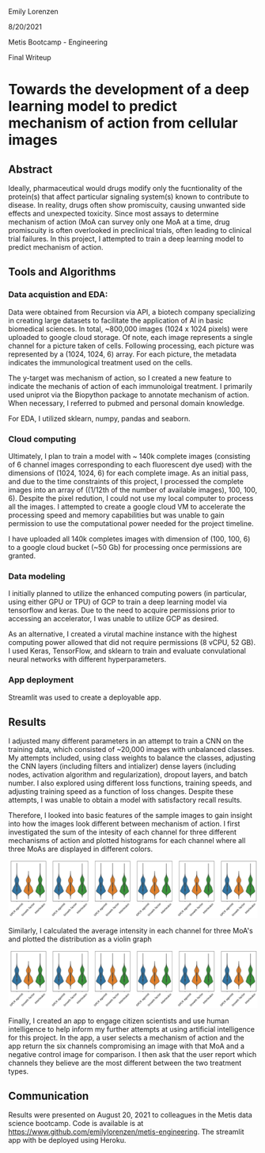 Emily Lorenzen

8/20/2021

Metis Bootcamp - Engineering

Final Writeup

# Towards the development of a deep learning model to predict mechanism of action from cellular images 


## Abstract
Ideally, pharmaceutical would drugs modify only the fucntionality of the protein(s) that affect particular signaling system(s) known to contribute to disease. In reality, drugs often show promiscuity, causing unwanted side effects and unexpected toxicity. Since most assays to determine mechanism of action (MoA can survey only one MoA at a time, drug promiscuity is often overlooked in preclinical trials, often leading to clinical trial failures. In this project, I attempted to train a deep learning model to predict mechanism of action. 


## Tools and Algorithms

### Data acquistion and EDA:
Data were obtained from Recursion via API, a biotech company specializing in creating large datasets to facilitate the application of AI in basic biomedical sciences. In total, ~800,000 images (1024 x 1024 pixels) were uploaded to google cloud storage. Of note, each image represents a single channel for a picture taken of cells. Following processing, each picture was represented by a (1024, 1024, 6) array. For each picture, the metadata indicates the immunological treatment used on the cells. 

The y-target was mechanism of action, so I created a new feature to indicate the mechanis of action of each immunoloigal treatment. I primarily used uniprot via the Biopython package to annotate mechanism of action. When necessary, I referred to pubmed and personal domain knowledge.

For EDA, I utilized sklearn, numpy, pandas and seaborn. 

### Cloud computing

Ultimately, I plan to train a model with ~ 140k complete images (consisting of 6 channel images corresponding to each fluorescent dye used) with the dimensions of (1024, 1024, 6) for each complete image. As an initial pass, and due to the time constraints of this project, I processed the complete images into an array of ((1/12th of the number of available images), 100, 100, 6). Despite the pixel redution, I could not use my local computer to process all the images.  I attempted to create a google cloud VM to accelerate the processing speed and memory capabilities but was unable to gain permission to use the computational power needed for the project timeline. 

I have uploaded all 140k completes images with dimension of (100, 100, 6) to a google cloud bucket (~50 Gb) for processing once permissions are granted. 

### Data modeling 

I initially planned to utilize the enhanced computing powers (in particular, using either GPU or TPU) of GCP to train a deep learning model via tensorflow and keras. Due to the need to acquire permissions prior to accessing an accelerator, I was unable to utilize GCP as desired. 

As an alternative, I created a virutal machine instance with the highest computing power allowed that did not require permissions (8 vCPU, 52 GB). I used Keras, TensorFlow, and sklearn to train and evaluate convulational neural networks with different hyperparameters.

### App deployment

Streamlit was used to create a deployable app. 

## Results

I adjusted many different parameters in an attempt to train a CNN on the training data, which consisted of ~20,000 images with unbalanced classes. My attempts included, using class weights to balance the classes, adjusting the CNN layers (including filters and intializer) dense layers (including nodes, activation algorithm and regularization), dropout layers, and batch number. I also explored using different loss functions, training speeds, and adjusting training speed as a function of loss changes. Despite these attempts, I was unable to obtain a model with satisfactory recall results.  

Therefore, I looked into basic features of the sample images to gain insight into how the images look different between mechanism of action. I first investigated the sum of the intesity of each channel for three different mechanisms of action and plotted histograms for each channel where all three MoAs are displayed in different colors. 

![](channel_comparison1-5.png)

Similarly, I calculated the average intensity in each channel for three MoA's and plotted the distribution as a violin graph 

![](channel_comparison2-5.png)

Finally, I created an app to engage citizen scientists and use human intelligence to help inform my further attempts at using artificial intelligence for this project. In the app, a user selects a mechanism of action and the app return the six channels compromising an image with that MoA and a negative control image for comparison. I then ask that the user report which channels they believe are the most different between the two treatment types. 

## Communication

Results were presented on August 20, 2021 to colleagues in the Metis data science bootcamp. Code is available is at https://www.github.com/emilylorenzen/metis-engineering. The streamlit app with be deployed using Heroku. 



